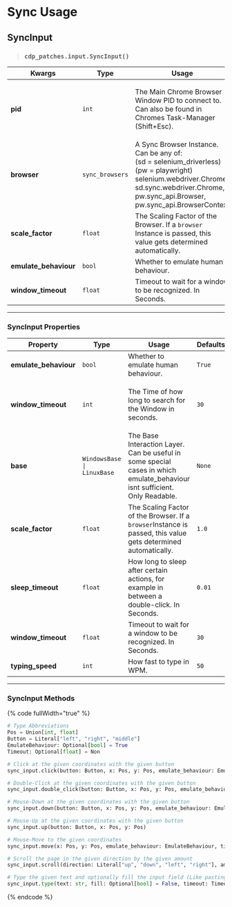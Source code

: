 # Sync Usage



## SyncInput

> ### `cdp_patches.input.SyncInput()`

<table>
    <thead>
        <tr>
            <th width="194">Kwargs</th>
            <th width="169">Type</th>
            <th width="269">Usage</th>
            <th>Defaults</th>
        </tr>
    </thead>
    <tbody>
        <tr>
            <td><strong>pid</strong></td>
            <td><code>int</code></td>
            <td>
                <p>The Main Chrome Browser Window PID to connect to. Can also be found in Chromes Task-Manager (Shift+Esc).</p>
                <p></p>
            </td>
            <td><code>None</code></td>
        </tr>
        <tr>
            <td><strong>browser</strong></td>
            <td><code>sync_browsers</code></td>
            <td>A Sync Browser Instance. Can be any of: <br>(sd = selenium_driverless)<br>(pw = playwright)<br>selenium.webdriver.Chrome, sd.sync.webdriver.Chrome,<br>pw.sync_api.Browser, pw.sync_api.BrowserContext</td>
            <td><code>None</code></td>
        </tr>
        <tr>
            <td><strong>scale_factor</strong></td>
            <td><code>float</code></td>
            <td>The Scaling Factor of the Browser. If a <code>browser</code> Instance is passed, this value gets determined automatically.</td>
            <td><code>1.0</code></td>
        </tr>
        <tr>
            <td><strong>emulate_behaviour</strong></td>
            <td><code>bool</code></td>
            <td>Whether to emulate human behaviour.</td>
            <td><code>True</code></td>
        </tr>
        <tr>
            <td><strong>window_timeout</strong></td>
            <td><code>float</code></td>
            <td>Timeout to wait for a window to be recognized. In Seconds.</td>
            <td><code>30</code></td>
        </tr>
    </tbody>
</table>

***

### SyncInput Properties

<table>
    <thead>
        <tr>
            <th width="194">Property</th>
            <th width="169">Type</th>
            <th width="269">Usage</th>
            <th>Defaults</th>
        </tr>
    </thead>
    <tbody>
        <tr>
            <td><strong>emulate_behaviour</strong></td>
            <td><code>bool</code></td>
            <td>Whether to emulate human behaviour.</td>
            <td><code>True</code></td>
        </tr>
        <tr>
            <td><strong>window_timeout</strong></td>
            <td><code>int</code></td>
            <td>
                <p>The Time of how long to search for the Window in seconds.</p>
                <p></p>
            </td>
            <td><code>30</code></td>
        </tr>
        <tr>
            <td><strong>base</strong></td>
            <td><code>WindowsBase |</code><br><code>LinuxBase</code></td>
            <td>The Base Interaction Layer. Can be useful in some special cases in which emulate_behaviour isnt sufficient. Only Readable.</td>
            <td><code>None</code></td>
        </tr>
        <tr>
            <td><strong>scale_factor</strong></td>
            <td><code>float</code></td>
            <td>The Scaling Factor of the Browser. If a <code>browser</code>Instance is passed, this value gets determined automatically.</td>
            <td><code>1.0</code></td>
        </tr>
        <tr>
            <td><strong>sleep_timeout</strong></td>
            <td><code>float</code></td>
            <td>How long to sleep after certain actions, for example in between a double-click. In Seconds.</td>
            <td><code>0.01</code></td>
        <tr>
            <td><strong>window_timeout</strong></td>
            <td><code>float</code></td>
            <td>Timeout to wait for a window to be recognized. In Seconds.</td>
            <td><code>30</code></td>
        </tr>
        <tr>
            <td><strong>typing_speed</strong></td>
            <td><code>int</code></td>
            <td>How fast to type in WPM.</td>
            <td><code>50</code></td>
        </tr>
    </tbody>
</table>

***

### SyncInput Methods

{% code fullWidth="true" %}
```python
# Type Abbreviations
Pos = Union[int, float]
Button = Literal["left", "right", "middle"]
EmulateBehaviour: Optional[bool] = True
Timeout: Optional[float] = Non

# Click at the given coordinates with the given button
sync_input.click(button: Button, x: Pos, y: Pos, emulate_behaviour: EmulateBehaviour, timeout: Timeout)

# Double-Click at the given coordinates with the given button
sync_input.double_click(button: Button, x: Pos, y: Pos, emulate_behaviour: EmulateBehaviour, timeout: Timeout)

# Mouse-Down at the given coordinates with the given button
sync_input.down(button: Button, x: Pos, y: Pos, emulate_behaviour: EmulateBehaviour, timeout: Timeout)

# Mouse-Up at the given coordinates with the given button
sync_input.up(button: Button, x: Pos, y: Pos)

# Mouse-Move to the given coordinates
sync_input.move(x: Pos, y: Pos, emulate_behaviour: EmulateBehaviour, timeout: Timeout)

# Scroll the page in the given direction by the given amount
sync_input.scroll(direction: Literal["up", "down", "left", "right"], amount: int)

# Type the given text and optionally fill the input field (Like pasting)
sync_input.type(text: str, fill: Optional[bool] = False, timeout: Timeout)
```
{% endcode %}

